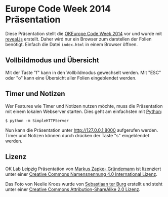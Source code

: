 # Europe Code Week 2014 Präsentation

Diese Präsentation stellt die [OKEurope Code Week
2014](http://codeweek.eu/) vor und wurde mit
[reveal.js](https://github.com/hakimel/reveal.js) erstellt. Daher wird
nur ein Browser zum darstellen der Folien benötigt. Einfach die Datei
`index.html` in einem Browser öffnen.

## Vollbildmodus und Übersicht

Mit der Taste "f" kann in den Vollbildmodus gewechselt werden. Mit "ESC"
oder "o" kann eine Übersicht aller Folien eingeblendet werden.

## Timer und Notizen

Wer Features wie Timer und Notizen nutzen möchte, muss die Präsentation
mit einem lokalen Webserver starten. Dies geht am einfachsten mit
[Python](http://python.org/):

    $ python -m SimpleHTTPServer

Nun kann die Präsentation unter http://127.0.0.1:8000 aufgerufen werden.
Timer und Notizen können durch drücken der Taste "s" eingeblendet
werden.

## Lizenz

OK Lab Leipzig Präsentation von [Markus Zapke-
Gründemann](http://www.keimlink.de/) ist lizenziert unter einer
[Creative Commons Namensnennung 4.0 International
Lizenz](http://creativecommons.org/licenses/by/4.0/).

Das Foto von Neelie Kroes wurde von [Sebastiaan ter
Burg](https://secure.flickr.com/photos/ter-burg/3987168813/) erstellt
und steht unter einer [Creative Commons Attribution-ShareAlike 2.0
Lizenz](https://creativecommons.org/licenses/by-sa/2.0/).
